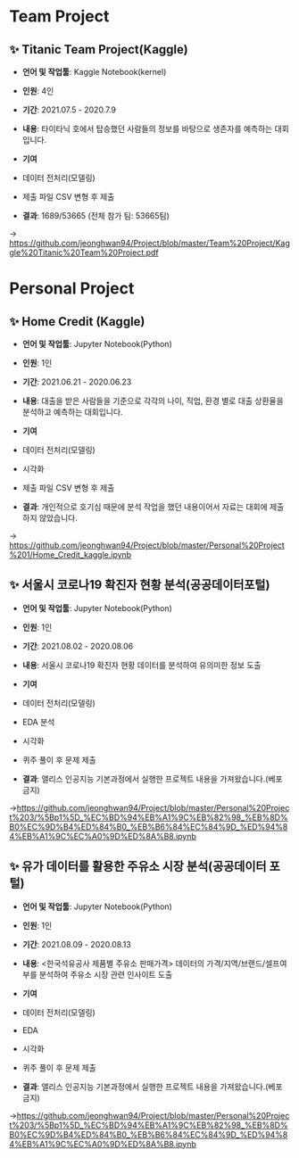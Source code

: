 # Team Project #

## ✨ **Titanic Team Project(Kaggle)**  
- **언어 및 작업툴**: Kaggle Notebook(kernel)
- **인원**: 4인  
- **기간**: 2021.07.5 - 2020.7.9  

- **내용**: 타이타닉 호에서 탑승했던 사람들의 정보를 바탕으로 생존자를 예측하는 대회입니다.

- **기여**
- 데이터 전처리(모델링)
- 제출 파일 CSV 변형 후 제출  

- **결과**: 1689/53665 (전체 참가 팀: 53665팀)

→ https://github.com/jeonghwan94/Project/blob/master/Team%20Project/Kaggle%20Titanic%20Team%20Project.pdf


# Personal Project #

## ✨ **Home Credit (Kaggle)**  
- **언어 및 작업툴**: Jupyter Notebook(Python)
- **인원**: 1인  
- **기간**: 2021.06.21 - 2020.06.23  

- **내용**: 대출을 받은 사람들을 기준으로 각각의 나이, 직업, 환경 별로 대출 상환율을 분석하고 예측하는 대회입니다.

- **기여**
- 데이터 전처리(모델링)
- 시각화
- 제출 파일 CSV 변형 후 제출  

- **결과**: 개인적으로 호기심 때문에 분석 작업을 했던 내용이어서 자료는 대회에 제출하지 않았습니다.

→ https://github.com/jeonghwan94/Project/blob/master/Personal%20Project%201/Home_Credit_kaggle.ipynb


## ✨ **서울시 코로나19 확진자 현황 분석(공공데이터포털)**  
- **언어 및 작업툴**: Jupyter Notebook(Python)
- **인원**: 1인
- **기간**: 2021.08.02 - 2020.08.06  

- **내용**: 서울시 코로나19 확진자 현황 데이터를 분석하여 유의미한 정보 도출

- **기여**
- 데이터 전처리(모델링)
- EDA 분석
- 시각화
- 퀴주 풀이 후 문제 제출  

- **결과**: 앨리스 인공지능 기본과정에서 실행한 프로젝트 내용을 가져왔습니다.(베포 금지)

→https://github.com/jeonghwan94/Project/blob/master/Personal%20Project%203/%5Bp1%5D_%EC%BD%94%EB%A1%9C%EB%82%98_%EB%8D%B0%EC%9D%B4%ED%84%B0_%EB%B6%84%EC%84%9D_%ED%94%84%EB%A1%9C%EC%A0%9D%ED%8A%B8.ipynb



## ✨ **유가 데이터를 활용한 주유소 시장 분석(공공데이터 포털)**  
- **언어 및 작업툴**: Jupyter Notebook(Python)
- **인원**: 1인
- **기간**: 2021.08.09 - 2020.08.13  

- **내용**: <한국석유공사 제품별 주유소 판매가격> 데이터의 가격/지역/브랜드/셀프여부를 분석하여 주유소 시장 관련 인사이트 도출

- **기여**
- 데이터 전처리(모델링)
- EDA 
- 시각화
- 퀴주 풀이 후 문제 제출  

- **결과**: 앨리스 인공지능 기본과정에서 실행한 프로젝트 내용을 가져왔습니다.(베포 금지)

→https://github.com/jeonghwan94/Project/blob/master/Personal%20Project%203/%5Bp1%5D_%EC%BD%94%EB%A1%9C%EB%82%98_%EB%8D%B0%EC%9D%B4%ED%84%B0_%EB%B6%84%EC%84%9D_%ED%94%84%EB%A1%9C%EC%A0%9D%ED%8A%B8.ipynb


<br>
 
